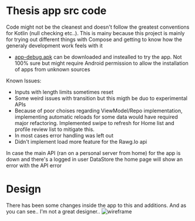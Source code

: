 # Thesis app src code

Code might not be the cleanest and doesn't follow the greatest conventions for Kotlin (null checking etc..). This is mainy because this project is mainly for trying out different things with Compose and getting to know how the generaly development work feels with it


- [app-debug.apk](https://github.com/arttujo/thesis/raw/master/app-debug.apk) can be downloaded and instealled to try the app. Not 100% sure but might require Android permission to allow the installation of apps from unknown sources

Known Issues:
- Inputs with length limits sometimes reset 
- Some weird issues with transition but this migth be duo to experimental APIs
- Because of poor choises regarding ViewModel/Repo implementation, implementing automatic reloads for some data would have required major refactoring. Implemented swipe to refresh for Home list and profile review list to mitigate this.
- In most cases error handling was left out 
- Didn't implement load more feature for the Rawg.Io api 


In case the main API (ran on a personal server from home) for the app is down and there's a logged in user DataStore the home page will show an error with the API error

# Design
There has been some changes inside the app to this and additions. And as you can see.. I'm not a great designer..
![wireframe](https://user-images.githubusercontent.com/16870001/134231646-8b62bb00-d649-4f85-8dd6-6078340d79ab.png)
